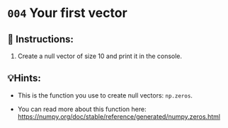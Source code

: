 # `004` Your first vector

## 📝 Instructions:

1. Create a null vector of size 10 and print it in the console.

## 💡Hints:

+ This is the function you use to create null vectors: `np.zeros`.

+ You can read more about this function here: https://numpy.org/doc/stable/reference/generated/numpy.zeros.html